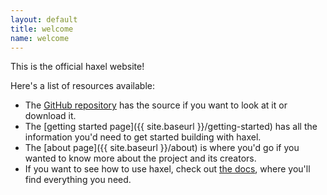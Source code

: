 ```yaml
---
layout: default
title: welcome
name: welcome
---
```


This is the official haxel website!

Here's a list of resources available:

 - The [GitHub repository](http://github.com/sepharoth213/haxel) has the source if you want to look at it or download it.
 - The [getting started page]({{ site.baseurl }}/getting-started) has all the information you'd need to get started building with haxel.
 - The [about page]({{ site.baseurl }}/about) is where you'd go if you wanted to know more about the project and its creators.
 - If you want to see how to use haxel, check out [the docs](/docs), where you'll find everything you need.
